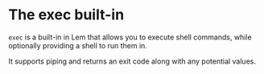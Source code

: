 # The exec built-in

`exec` is a built-in in Lem that allows you to execute shell commands, while optionally providing a shell to run them in.

It supports piping and returns an exit code along with any potential values.

